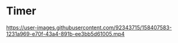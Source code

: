 # Timer

https://user-images.githubusercontent.com/92343715/158407583-1231a969-e70f-43a4-891b-ee3bb5d61005.mp4
